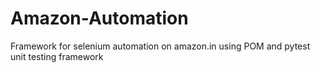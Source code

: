 # Amazon-Automation
Framework for selenium automation on amazon.in using POM and pytest unit testing framework
